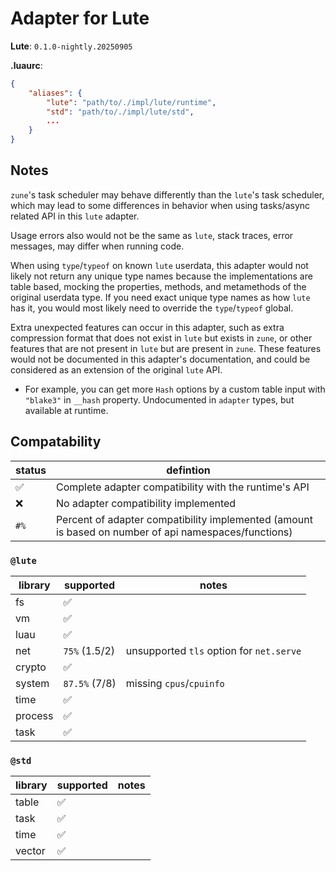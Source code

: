 # Adapter for Lute

**Lute**: `0.1.0-nightly.20250905`

**.luaurc**:
```json
{
    "aliases": {
        "lute": "path/to/./impl/lute/runtime",
        "std": "path/to/./impl/lute/std",
        ...
    }
}
```

## **Notes**
`zune`'s task scheduler may behave differently than the `lute`'s task scheduler, which may lead to some differences in behavior when using tasks/async related API in this `lute` adapter.

Usage errors also would not be the same as `lute`, stack traces, error messages, may differ when running code.

When using `type`/`typeof` on known `lute` userdata, this adapter would not likely not return any unique type names because the implementations are table based, mocking the properties, methods, and metamethods of the original userdata type. If you need exact unique type names as how `lute` has it, you would most likely need to override the `type`/`typeof` global.

Extra unexpected features can occur in this adapter, such as extra compression format that does not exist in `lute` but exists in `zune`, or other features that are not present in `lute` but are present in `zune`. These features would not be documented in this adapter's documentation, and could be considered as an extension of the original `lute` API.
- For example, you can get more `Hash` options by a custom table input with `"blake3"` in `__hash` property. Undocumented in `adapter` types, but available at runtime.

## **Compatability**
| status | defintion |
|--------|-----------|
| ✅ | Complete adapter compatibility with the runtime's API |
| ❌️ | No adapter compatibility implemented |
| `#%` | Percent of adapter compatibility implemented (amount is based on number of api namespaces/functions) |

### `@lute`
| library | supported | notes |
|---------|-----------|-------|
| fs | ✅ | |
| vm | ✅ | |
| luau | ✅ | |
| net | `75%` (1.5/2) | unsupported `tls` option for `net.serve` |
| crypto | ✅ | |
| system | `87.5%` (7/8) | missing `cpus`/`cpuinfo` |
| time | ✅ | |
| process | ✅ | |
| task | ✅ | |
### `@std`
| library | supported | notes |
|---------|-----------|-------|
| table | ✅ | |
| task | ✅ | |
| time | ✅ | |
| vector | ✅ | |